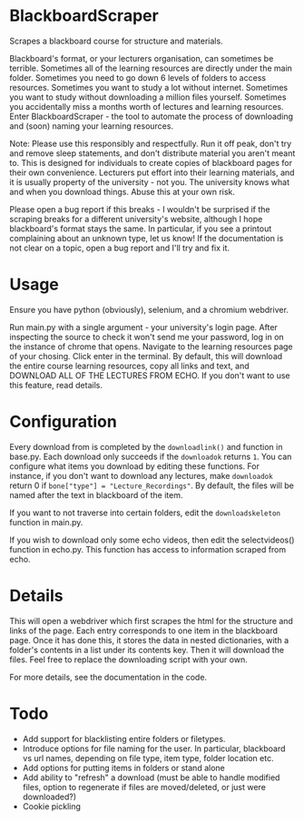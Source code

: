 # BlackboardScraper
Scrapes a blackboard course for structure and materials.

Blackboard's format, or your lecturers organisation, can sometimes be terrible. Sometimes all of the learning resources are directly under the main folder. Sometimes you need to go down 6 levels of folders to access resources. Sometimes you want to study a lot without internet. Sometimes you want to study without downloading a million files yourself. Sometimes you accidentally miss a months worth of lectures and learning resources. Enter BlackboardScraper - the tool to automate the process of downloading and (soon) naming your learning resources. 

Note: Please use this responsibly and respectfully. Run it off peak, don't try and remove sleep statements, and don't distribute material you aren't meant to. This is designed for individuals to create copies of blackboard pages for their own convenience. Lecturers put effort into their learning materials, and it is usually property of the university - not you. The university knows what and when you download things. Abuse this at your own risk.

Please open a bug report if this breaks - I wouldn't be surprised if the scraping breaks for a different university's website, although I hope blackboard's format stays the same. In particular, if you see a printout complaining about an unknown type, let us know! If the documentation is not clear on a topic, open a bug report and I'll try and fix it.

# Usage
Ensure you have python (obviously), selenium, and a chromium webdriver.

Run main.py with a single argument - your university's login page. After inspecting the source to check it won't send me your password, log in on the instance of chrome that opens. Navigate to the learning resources page of your chosing. Click enter in the terminal. By default, this will download the entire course learning resources, copy all links and text, and DOWNLOAD ALL OF THE LECTURES FROM ECHO. If you don't want to use this feature, read details.

# Configuration
Every download from is completed by the `downloadlink()` and function in base.py. Each download only succeeds if the `downloadok` returns `1`. You can configure what items you download by editing these functions. For instance, if you don't want to download any lectures, make `downloadok` return 0 if `bone["type"] = "Lecture_Recordings"`. By default, the files will be named after the text in blackboard of the item. 

If you want to not traverse into certain folders, edit the `downloadskeleton` function in main.py.

If you wish to download only some echo videos, then edit the selectvideos() function in echo.py. This function has access to information scraped from echo.

# Details
This will open a webdriver which first scrapes the html for the structure and links of the page. Each entry corresponds to one item in the blackboard page. Once it has done this, it stores the data in nested dictionaries, with a folder's contents in a list under its contents key. Then it will download the files. Feel free to replace the downloading script with your own.

For more details, see the documentation in the code.

# Todo
- Add support for blacklisting entire folders or filetypes. 
- Introduce options for file naming for the user. In particular, blackboard vs url names, depending on file type, item type, folder location etc.
- Add options for putting items in folders or stand alone
- Add ability to "refresh" a download (must be able to handle modified files, option to regenerate if files are moved/deleted, or just were downloaded?)
- Cookie pickling
